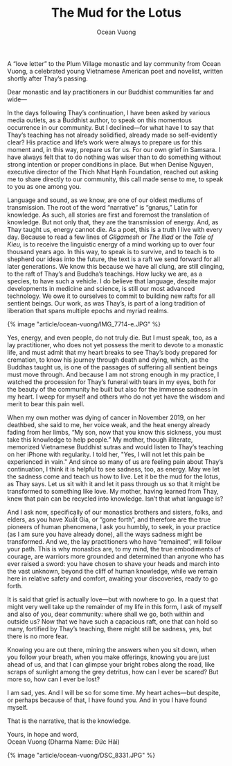 ﻿---
title: The Mud for the Lotus
author: Ocean Vuong
---

<p class="editors-preface">A “love letter” to the Plum Village monastic and lay community from Ocean Vuong, a celebrated young Vietnamese American poet and novelist, written shortly after Thay’s passing.</p>

<p class="noIndent">Dear monastic and lay practitioners in our Buddhist communities far and wide—</p>

In the days following Thay’s continuation, I have been asked by various media outlets, as a Buddhist author, to speak on this momentous occurrence in our community. But I declined—for what have I to say that Thay’s teaching has not already solidified, already made so self-evidently clear? His practice and life’s work were always to prepare us for this moment and, in this way, prepare us for us. For our own grief in Samsara. I have always felt that to do nothing was wiser than to do something without strong intention or proper conditions in place. But when Denise Nguyen, executive director of the Thich Nhat Hạnh Foundation, reached out asking me to share directly to our community, this call made sense to me, to speak to you as one among you.

Language and sound, as we know, are one of our oldest mediums of transmission. The root of the word “narrative” is “gnarus,” Latin for knowledge. As such, all stories are first and foremost the translation of knowledge. But not only that, they are the transmission of energy. And, as Thay taught us, energy cannot die. As a poet, this is a truth I live with every day. Because to read a few lines of *Gilgamesh* or *The Iliad* or the *Tale of Kieu,* is to receive the linguistic energy of a mind working up to over four thousand years ago. In this way, to speak is to survive, and to teach is to shepherd our ideas into the future, the text is a raft we send forward for all later generations. We know this because we have all clung, are still clinging, to the raft of Thay’s and Buddha’s teachings. How lucky we are, as a species, to have such a vehicle. I do believe that language, despite major developments in medicine and science, is still our most advanced technology. We owe it to ourselves to commit to building new rafts for all sentient beings. Our work, as was Thay’s, is part of a long tradition of liberation that spans multiple epochs and myriad realms. 

{% image "article/ocean-vuong/IMG_7714-e.JPG" %}

Yes, energy, and even people, do not truly die. But I must speak, too, as a lay practitioner, who does not yet possess the merit to devote to a monastic life, and must admit that my heart breaks to see Thay’s body prepared for cremation, to know his journey through death and dying, which, as the Buddhas taught us, is one of the passages of suffering all sentient beings must move through. And because I am not strong enough in my practice, I watched the procession for Thay’s funeral with tears in my eyes, both for the beauty of the community he built but also for the immense sadness in my heart. I weep for myself and others who do not yet have the wisdom and merit to bear this pain well. 

When my own mother was dying of cancer in November 2019, on her deathbed, she said to me, her voice weak, and the heat energy already fading from her limbs, “My son, now that you know this sickness, you must take this knowledge to help people.” My mother, though illiterate, memorized Vietnamese Buddhist sutras and would listen to Thay’s teaching on her iPhone with regularity. I told her, "Yes, I will not let this pain be experienced in vain." And since so many of us are feeling pain about Thay’s continuation, I think it is helpful to see sadness, too, as energy. May we let the sadness come and teach us how to live. Let it be the mud for the lotus, as Thay says. Let us sit with it and let it pass through us so that it might be transformed to something like love. My mother, having learned from Thay, knew that pain can be recycled into knowledge. Isn’t that what language is?

And I ask now, specifically of our monastics brothers and sisters, folks, and elders, as you have Xuất Gia, or “gone forth”, and therefore are the true pioneers of human phenomena, I ask you humbly, to seek, in your practice (as I am sure you have already done), all the ways sadness might be transformed. And we, the lay practitioners who have “remained”, will follow your path. This is why monastics are, to my mind, the true embodiments of courage, are warriors more grounded and determined than anyone who has ever raised a sword: you have chosen to shave your heads and march into the vast unknown, beyond the cliff of human knowledge, while we remain here in relative safety and comfort, awaiting your discoveries, ready to go forth.

It is said that grief is actually love—but with nowhere to go. In a quest that might very well take up the remainder of my life in this form, I ask of myself and also of you, dear community: where shall we go, both within and outside us? Now that we have such a capacious raft, one that can hold so many, fortified by Thay’s teaching, there might still be sadness, yes, but there is no more fear. 

Knowing you are out there, mining the answers when you sit down, when you follow your breath, when you make offerings, knowing you are just ahead of us, and that I can glimpse your bright robes along the road, like scraps of sunlight among the grey detritus, how can I ever be scared? But more so, how can I ever be lost?

I am sad, yes. And I will be so for some time. My heart aches—but despite, or perhaps because of that, I have found you. And in you I have found myself.

That is the narrative, that is the knowledge. 

<p class="signoff"><span class="signoff-lvl-1">Yours, in hope and word,</span><br/>
<span class="signoff-lvl-2">Ocean Vuong (Dharma Name: Đức Hải)</span>
</p>

<div class="article-end"></div>

{% image "article/ocean-vuong/DSC_8331.JPG" %}
